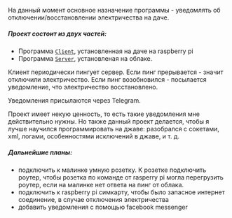 На данный момент основное назначение программы - уведомлять об отключении/восстановлении электричества на даче.

##### Проект состоит из двух частей:

* Программа [`Client`](https://github.com/SevyConst/Dacha/tree/master/Client), установленная на даче на raspberry pi
* Программа [`Server`](https://github.com/SevyConst/Dacha/tree/master/Server), установленая на облаке.

Клиент периодически пингует сервер. Если пинг прерывается - значит отключили электричество. Если пинг возобновился - посылается уведомление, что электричество восстановлено.

Уведомления присылаются через Telegram.

Проект имеет некую ценность, то есть такие уведомления мне действительно нужны. Но также данный проект делается, чтобы я лучше научился программировать на джаве: разобрался с сокетами, xml, логами, особенностями исключений в джаве, и т. д.

##### Дальнейшие планы:
 
* подключить к малинке умную розетку. К розетке подключить роутер, чтобы розетка по команде от rasperry pi могла перегрузить роутер, если на малинке нет ответа на пинг от облака.
* подключить к raspberry pi симкарту, чтобы было запасное интернет соединение, в случае отключения электричества
* добавить уведомления с помощью facebook messenger
